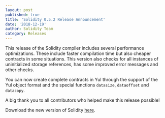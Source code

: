 ```yaml
---
layout: post
published: true
title: 'Solidity 0.5.2 Release Announcement'
date: '2018-12-19'
author: Solidity Team
category: Releases
---
```


This release of the Solidity compiler includes several performance optimizations. These include faster compilation time but also cheaper contracts in some situations. This version also checks for all instances of uninitialized storage references, has some improved error messages and other checks.

You can now create complete contracts in Yul through the support of the Yul object format and the special functions ``datasize``, ``dataoffset`` and ``datacopy``.



A big thank you to all contributors who helped make this release possible!

Download the new version of Solidity [here](https://github.com/ethereum/solidity/releases/tag/v0.5.2).
  